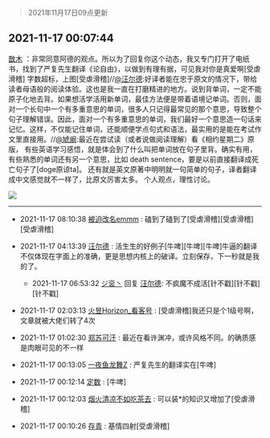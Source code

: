 > 2021年11月17日09点更新
<link rel="stylesheet" href="https://cdn.jsdelivr.net/gh/taotie6/sampleJSON@main/css/photo_show.css">
<meta name="referrer" content="no-referrer" />


 ## 2021-11-17 00:07:44 

 [㪚木](https://www.coolapk.com/feed/31522232?shareKey=NDhiMmY0MzE2M2MxNjE5M2UzMDc~) ：非常同意阿德的观点。所以为了回复你这个动态，我又专门打开了电纸书，找到了严复先生翻译《论自由》，以做到有理有据，可见我对你是真爱啊[受虐滑稽]
字数超标，上图[受虐滑稽]//<a class="feed-link-uname" href="/u/汪尔德">@汪尔德</a>:好译者能在忠于原文的情况下，带给读者母语般的阅读体验。这也是我一直在打磨精进的地方。说到背单词<!--break-->，一定不能原子化地去背。如果想活学活用新单词，最佳方法便是带着语境记单词。否则，面对一个长句中一个有多重意思的单词，很多人只记得最常见的那个意思，导致整个句子理解错误。因此，面对一个有多重意思的单词，我们最好一个意思造一句话来记忆。这样，不仅能记住单词，还能顺便学点句式和语法，最实用的是能在考试作文里直接用。//<a class="feed-link-uname" href="/u/虓阚">@虓阚</a>:最近在尝试读（或者说做阅读理解）看《相约星期二》原版，
有些英语学习感悟，就是体会到了什么叫把单词放在句子里背。确实有用，有些熟悉的单词还有另一个意思，比如 death sentence，要是以前直接翻译成死亡句子了[doge原谅ta]。
还有就是英文原著中明明就一句简单的句子，译者翻译成中文感觉就不一样了，比原文厉害太多。
个人观点，理性讨论。 

<div class="album">
<img class="img-item" src="https://image.coolapk.com/feed/2021/1117/00/1081091_ec24bf9f_8863_233@1080x2417.png" />
</div>

 ------- 

- 2021-11-17 08:10:38 [被迫改名emmm](uid=3302275) : 磕到了磕到了[受虐滑稽][受虐滑稽][受虐滑稽] 

- 2021-11-17 04:13:39 [汪尔德](uid=1595236) : 活生生的好例子[牛啤][牛啤][牛啤]牛逼的翻译不仅体现在字面上的准确，更是思想内核上的破译。立刻保存，下一秒就是我的了。 

    - 2021-11-17 06:53:32 [ジ衮丶](uid=494451) 回复 [汪尔德](uid=1595236): 不疯魔不成活[针不戳][针不戳][针不戳] 

- 2021-11-17 02:03:13 [火昱Horizon_看客号](uid=16206240) : [受虐滑稽]我还只是个1级号啊，文章就被大佬们转了4次 

- 2021-11-17 01:02:30 [郑苏可汗](uid=678781) : 最近在看许渊冲，或许风格不同。的确质感是肉眼可见的不一样 

- 2021-11-17 00:13:05 [一夜鱼龙舞Z](uid=2440130) : 严复先生的翻译实在[牛啤] 

- 2021-11-17 00:12:14 [定数](uid=5774495) : [牛啤] 

- 2021-11-17 00:12:03 [烟火清凉不如吃茶去](uid=4279524) : 可以装*的知识又增加了[受虐滑稽] 

- 2021-11-17 00:10:26 [存青](uid=1006954) : 基情四射[受虐滑稽] 

